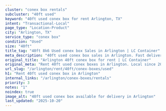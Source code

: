 ```yaml
---
cluster: "conex box rentals"
subcluster: "40ft used"
keyword: "40ft used conex box for rent Arlington, TX"
intent: "Transactional-Local"
page_type: "Location-Product"
city: "Arlington, TX"
service_type: "conex box"
condition: "Used"
size: "40ft"
title_tag: "40ft 8k6 Used conex box Sales in Arlington | LC Container"
meta_description: "40ft used conex box sales in Arlington. Fast delivery, competitive pricing. Serving conex boxes area. Quote ID: IPC. Call (214) 524-4168 for your free quote today."
original_title: "Arlington 40ft conex box for rent | LC Container"
original_meta: "Rent 40ft used conex boxes in Arlington. Local since 2003. Flexible rental terms. Same-week delivery available. Get your free quote — call (214) 524-4168 today."
url_slug: "/arlington/rent/40ft/conex-boxes/used"
h1: "Rent 40ft used conex box in Arlington"
internal_links: "/arlington/conex-boxes/rentals"
priority: 3
notes: "1"
noindex: true
image_alt: "40ft used conex box available for delivery in Arlington"
last_updated: "2025-10-20"
---
```


<!-- TODO: Add unique city/inventory copy, images, and internal links here. -->
